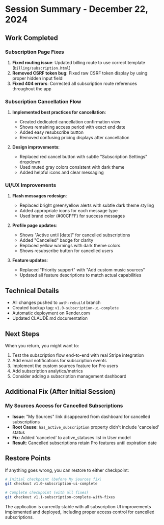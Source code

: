 # Session Summary - December 22, 2024

## Work Completed

### Subscription Page Fixes
1. **Fixed routing issue**: Updated billing route to use correct template (`billing/subscription.html`)
2. **Removed CSRF token bug**: Fixed raw CSRF token display by using proper hidden input field
3. **Fixed 404 errors**: Corrected all subscription route references throughout the app

### Subscription Cancellation Flow
1. **Implemented best practices for cancellation**:
   - Created dedicated cancellation confirmation view
   - Shows remaining access period with exact end date
   - Added easy resubscribe button
   - Removed confusing pricing displays after cancellation

2. **Design improvements**:
   - Replaced red cancel button with subtle "Subscription Settings" dropdown
   - Used muted gray colors consistent with dark theme
   - Added helpful icons and clear messaging

### UI/UX Improvements
1. **Flash messages redesign**:
   - Replaced bright green/yellow alerts with subtle dark theme styling
   - Added appropriate icons for each message type
   - Used brand color (#00CFFF) for success messages

2. **Profile page updates**:
   - Shows "Active until [date]" for cancelled subscriptions
   - Added "Cancelled" badge for clarity
   - Replaced yellow warnings with dark theme colors
   - Shows resubscribe button for cancelled users

3. **Feature updates**:
   - Replaced "Priority support" with "Add custom music sources"
   - Updated all feature descriptions to match actual capabilities

## Technical Details
- All changes pushed to `auth-rebuild` branch
- Created backup tag: `v1.0-subscription-ui-complete`
- Automatic deployment on Render.com
- Updated CLAUDE.md documentation

## Next Steps
When you return, you might want to:
1. Test the subscription flow end-to-end with real Stripe integration
2. Add email notifications for subscription events
3. Implement the custom sources feature for Pro users
4. Add subscription analytics/metrics
5. Consider adding a subscription management dashboard

## Additional Fix (After Initial Session)

### My Sources Access for Cancelled Subscriptions
- **Issue**: "My Sources" link disappeared from dashboard for cancelled subscriptions
- **Root Cause**: `has_active_subscription` property didn't include 'canceled' status
- **Fix**: Added 'canceled' to active_statuses list in User model
- **Result**: Cancelled subscriptions retain Pro features until expiration date

## Restore Points
If anything goes wrong, you can restore to either checkpoint:
```bash
# Initial checkpoint (before My Sources fix)
git checkout v1.0-subscription-ui-complete

# Complete checkpoint (with all fixes)
git checkout v1.1-subscription-complete-with-fixes
```

The application is currently stable with all subscription UI improvements implemented and deployed, including proper access control for cancelled subscriptions.